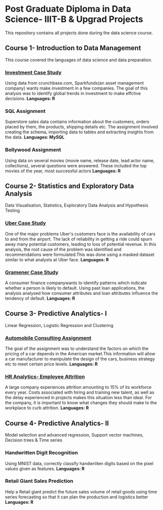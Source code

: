 # Post Graduate Diploma in Data Science- IIIT-B & Upgrad Projects
This repository contains all projects done during the data science course.  

## Course 1- Introduction to Data Management
This course covered the languages of data science and data preparation.  

### [Investment Case Study](https://github.com/23devanshi/PGDDS-assignments/tree/master/Course%201/Investmentcasestudy)
Using data from crunchbase.com, Sparkfunds(an asset management company) wants make investment in a few companies. The goal of this analysis was to identify global trends in investment to make effctive decisions.
**Languages: R**

### SQL Assignment
Superstore sales data contains information about the customers, orders placed by them, the products, shipping details etc. The assignment involved creating the schema, importing data to tables and  extracting insights from the data.
**Languages: MySQL**

### Bollywood Assignment
Using data on several movies (movie name, release date, lead actor name, collections), several questions were answered. These included the top movies of the year, most successful actors
**Languages: R**

## Course 2- Statistics and Exploratory Data Analysis
Data Visualisation, Statistics, Exploratory Data Analysis and Hypothesis Testing

### [Uber Case Study](https://github.com/23devanshi/PGDDS-assignments/tree/master/Course%202/Uber)
One of the major problems Uber's customers face is the availability of cars to and from the airport. The lack of reliability in getting a ride could spurn away many potential customers, leading to loss of potential revenue. In this analysis, the root cause of the problem was identified and recommendations were formulated.This was done using a masked dataset similar to what analysts at Uber face.
**Languages: R**

### [Gramener Case Study](https://github.com/23devanshi/PGDDS-assignments/tree/master/Course%202/Gramener%20Case%20Study)
A consumer finance companywants to identify patterns which indicate whether a person is likely to default. Using past loan applications, the analysis analysed how consumer attributes and loan attributes influence the tendency of default. 
**Languages: R**

## Course 3- Predictive Analytics- I
Linear Regression, Logistic Regression and Clustering

### [Automobile Consulting Assignment](https://github.com/23devanshi/PGDDS-assignments/tree/master/Course%203/Linear%20Regression)
The goal of the assignment was to understand the factors on which the pricing of a car depends in the American market.This information will allow a car manufacturer to manipulate the design of the cars, business strategy etc to meet certain price levels. 
**Languages: R**

### [HR Analytics- Employee Attrition](https://github.com/23devanshi/PGDDS-assignments/tree/main/Course%203/HR%20Analytics)
A large company experiences attrition amounting to 15% of its workforce every year. Costs associated with hiring and training new talent, as well as the delay experienced in projects makes this situation less than ideal. For the company, it is important to know what changes they should make to the workplace to curb attrition.
**Languages: R**

## Course 4- Predictive Analytics- II
Model selection and advanced regression, Support vector machines, Decision trees & Time series

### Handwritten Digit Recognition
Using MNIST data, correctly classify handwriiten digits based on the pixel values given as features.
**Languages: R**

### Retail Giant Sales Prediction
Help a Retail giant predict the future sales volume of retail goods using time series forecasting so that it can plan the production and logistics better
**Languages: R**
